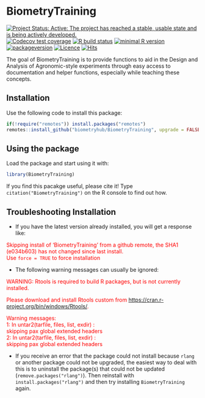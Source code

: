 
<!-- README.md is generated from README.Rmd. Please edit that file -->

# BiometryTraining

<!-- badges: start -->

[![Project Status: Active: The project has reached a stable, usable
state and is being actively
developed.](https://www.repostatus.org/badges/latest/active.svg)](https://www.repostatus.org/#active)
[![Codecov test
coverage](https://codecov.io/gh/biometryhub/BiometryTraining/branch/master/graph/badge.svg)](https://codecov.io/gh/biometryhub/BiometryTraining?branch=master)
[![R build
status](https://github.com/biometryhub/BiometryTraining/workflows/R-CMD-check/badge.svg)](https://github.com/biometryhub/BiometryTraining/actions)
[![minimal R
version](https://img.shields.io/badge/R%3E%3D-3.6.0-6666ff.svg)](https://cran.r-project.org/)
[![packageversion](https://img.shields.io/badge/Package%20version-0.9.0-orange.svg?style=flat-square)](https://github.com/biometryhub/BiometryTraining/commits/master)
[![Licence](https://img.shields.io/github/license/mashape/apistatus.svg)](https://choosealicense.com/licenses/mit/)
[![Hits](https://hits.seeyoufarm.com/api/count/incr/badge.svg?url=https%3A%2F%2Fgithub.com%2Fbiometryhub%2FBiometryTraining&count_bg=%2379C83D&title_bg=%23555555&icon=&icon_color=%23E7E7E7&title=hits&edge_flat=false)](https://hits.seeyoufarm.com)
<!-- badges: end -->

The goal of BiometryTraining is to provide functions to aid in the
Design and Analysis of Agronomic-style experiments through easy access
to documentation and helper functions, especially while teaching these
concepts.

## Installation

Use the following code to install this package:

``` r
if(!require("remotes")) install.packages("remotes") 
remotes::install_github("biometryhub/BiometryTraining", upgrade = FALSE)
```

## Using the package

Load the package and start using it with:

``` r
library(BiometryTraining)
```

If you find this pacakge useful, please cite it! Type
`citation("BiometryTraining")` on the R console to find out how.

## Troubleshooting Installation

-   If you have the latest version already installed, you will get a
    response like:

<span style="color: red;">Skipping install of ‘BiometryTraining’ from a
github remote, the SHA1 (e034b603) has not changed since last
install.<br> Use `force = TRUE` to force installation</span>

-   The following warning messages can usually be ignored:

<span style="color: red;">WARNING: Rtools is required to build R
packages, but is not currently installed.</span>

<span style="color: red;">Please download and install Rtools custom from
<https://cran.r-project.org/bin/windows/Rtools/>.</span>

<span style="color: red;">Warning messages:<br> 1: In untar2(tarfile,
files, list, exdir) :<br> skipping pax global extended headers<br> 2: In
untar2(tarfile, files, list, exdir) :<br> skipping pax global extended
headers</span>

-   If you receive an error that the package could not install because
    `rlang` or another package could not be upgraded, the easiest way to
    deal with this is to uninstall the package(s) that could not be
    updated (`remove.packages("rlang")`). Then reinstall with
    `install.packages("rlang")` and then try installing
    `BiometryTraining` again.
